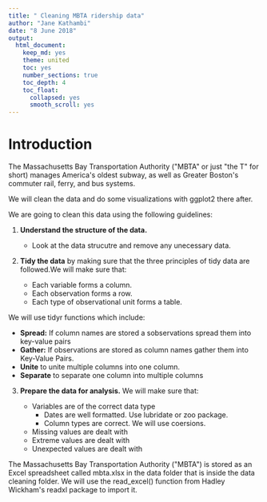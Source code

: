 ```yaml
---
title: " Cleaning MBTA ridership data"
author: "Jane Kathambi"
date: "8 June 2018"
output: 
  html_document:
    keep_md: yes
    theme: united
    toc: yes
    number_sections: true
    toc_depth: 4
    toc_float:
      collapsed: yes
      smooth_scroll: yes
---
```



# Introduction
The Massachusetts Bay Transportation Authority ("MBTA" or just "the T" for short) manages America's oldest subway, as well as Greater Boston's commuter rail, ferry, and bus systems.

We will clean the data and do some visualizations with ggplot2 there after.

We are going to clean this data using the following guidelines:

1. **Understand the structure of the data.**
    + Look at the data strucutre and remove any unecessary data.
2. **Tidy the data** by making sure that the three principles of tidy data are followed.We will make sure that:

    + Each variable forms a column.
    + Each observation forms a row.
    + Each type of observational unit forms a table.

We will use tidyr functions which include:

* **Spread:** If column names are stored a sobservations spread them into key-value pairs
* **Gather:** If observations are stored as column names gather them into Key-Value Pairs.
* **Unite** to unite multiple columns into one column.
* **Separate** to separate one column into multiple columns

3. **Prepare the data for analysis.** We will make sure that:

    + Variables are of the correct data type
        + Dates are well formatted. Use lubridate or zoo package.
        + Column types are correct. We will use coersions.
    + Missing values are dealt with
    + Extreme values are dealt with
    + Unexpected values are dealt with


The Massachusetts Bay Transportation Authority ("MBTA") is stored as an Excel spreadsheet called mbta.xlsx in the data folder that is inside the data cleaning folder. We will use the read_excel() function from Hadley Wickham's readxl package to import it.